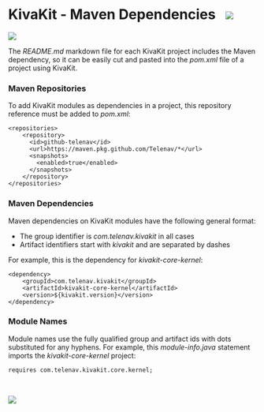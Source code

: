 # KivaKit - Maven Dependencies &nbsp; <img src="https://www.kivakit.org/images/dependencies-32.png" srcset="https://www.kivakit.org/images/dependencies-32-2x.png 2x"></img>

<img src="https://www.kivakit.org/images/horizontal-line-512.png" srcset="https://www.kivakit.org/images/horizontal-line-512-2x.png 2x"></img>

The *README.md* markdown file for each KivaKit project includes the Maven dependency, so it can 
be easily cut and pasted into the *pom.xml* file of a project using KivaKit.

### Maven Repositories

To add KivaKit modules as dependencies in a project, this repository reference must be added to *pom.xml*:

    <repositories>
        <repository>
          <id>github-telenav</id>
          <url>https://maven.pkg.github.com/Telenav/*</url>
          <snapshots>
            <enabled>true</enabled>
          </snapshots>
        </repository>
    </repositories>

### Maven Dependencies

Maven dependencies on KivaKit modules have the following general format:

- The group identifier is *com.telenav.kivakit* in all cases
- Artifact identifiers start with *kivakit* and are separated by dashes

For example, this is the dependency for *kivakit-core-kernel*:

    <dependency>
        <groupId>com.telenav.kivakit</groupId>
        <artifactId>kivakit-core-kernel</artifactId>
        <version>${kivakit.version}</version>
    </dependency>

### Module Names

Module names use the fully qualified group and artifact ids with dots substituted for any hyphens. 
For example, this *module-info.java* statement imports the *kivakit-core-kernel* project:

    requires com.telenav.kivakit.core.kernel;

<br/> 

<img src="https://www.kivakit.org/images/horizontal-line-512.png" srcset="https://www.kivakit.org/images/horizontal-line-512-2x.png 2x"></img>
